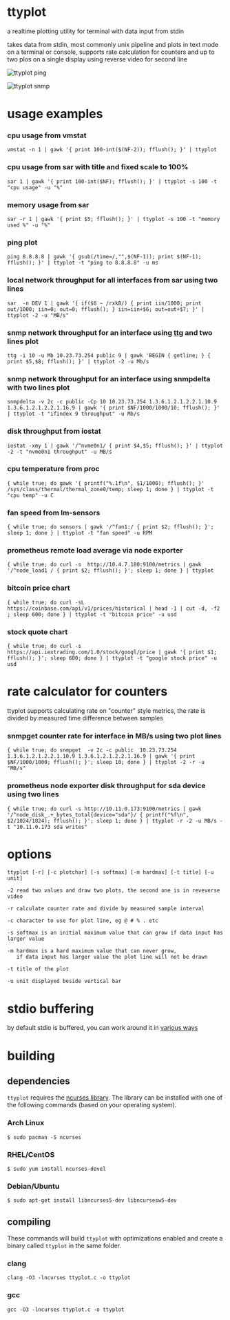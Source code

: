 ttyplot
=======
a realtime plotting utility for terminal with data input from stdin

takes data from stdin, most commonly unix pipeline and plots in text mode on a terminal or console,
supports rate calculation for counters and up to two plos on a single display using reverse video for second line

![ttyplot ping](ttyplot-ping.png)



![ttyplot snmp](ttyplot-snmp.png)



usage examples
==============

### cpu usage from vmstat
```
vmstat -n 1 | gawk '{ print 100-int($(NF-2)); fflush(); }' | ttyplot 
```

### cpu usage from sar with title and fixed scale to 100%
```
sar 1 | gawk '{ print 100-int($NF); fflush(); }' | ttyplot -s 100 -t "cpu usage" -u "%"
```

### memory usage from sar
```
sar -r 1 | gawk '{ print $5; fflush(); }' | ttyplot -s 100 -t "memory used %" -u "%" 
```

### ping plot
```
ping 8.8.8.8 | gawk '{ gsub(/time=/,"",$(NF-1)); print $(NF-1); fflush(); }' | ttyplot -t "ping to 8.8.8.8" -u ms
```

### local network throughput for all interfaces from sar using two lines
```
sar  -n DEV 1 | gawk '{ if($6 ~ /rxkB/) { print iin/1000; print out/1000; iin=0; out=0; fflush(); } iin=iin+$6; out=out+$7; }' | ttyplot -2 -u "MB/s"
```

### snmp network throughput for an interface using [ttg](https://github.com/tenox7/ttg) and two lines plot
```
ttg -i 10 -u Mb 10.23.73.254 public 9 | gawk 'BEGIN { getline; } { print $5,$8; fflush(); }' | ttyplot -2 -u Mb/s
```

### snmp network throughput for an interface using snmpdelta with two lines plot
```
snmpdelta -v 2c -c public -Cp 10 10.23.73.254 1.3.6.1.2.1.2.2.1.10.9  1.3.6.1.2.1.2.2.1.16.9 | gawk '{ print $NF/1000/1000/10; fflush(); }' | ttyplot -t "ifindex 9 throughput" -u Mb/s
```

### disk throughput from iostat 
```
iostat -xmy 1 | gawk '/^nvme0n1/ { print $4,$5; fflush(); }' | ttyplot -2 -t "nvme0n1 throughput" -u MB/s
```

### cpu temperature from proc
```
{ while true; do gawk '{ printf("%.1f\n", $1/1000); fflush(); }' /sys/class/thermal/thermal_zone0/temp; sleep 1; done } | ttyplot -t "cpu temp" -u C
```

### fan speed from lm-sensors
```
{ while true; do sensors | gawk '/^fan1:/ { print $2; fflush(); }'; sleep 1; done } | ttyplot -t "fan speed" -u RPM
```

### prometheus remote load average via node exporter
```
{ while true; do curl -s  http://10.4.7.180:9100/metrics | gawk '/^node_load1 / { print $2; fflush(); }'; sleep 1; done } | ttyplot
```

### bitcoin price chart
```
{ while true; do curl -sL https://coinbase.com/api/v1/prices/historical | head -1 | cut -d, -f2 ; sleep 600; done } | ttyplot -t "bitcoin price" -u usd
```

### stock quote chart
```
{ while true; do curl -s https://api.iextrading.com/1.0/stock/googl/price | gawk '{ print $1; fflush(); }'; sleep 600; done } | ttyplot -t "google stock price" -u usd
```


rate calculator for counters 
============================

ttyplot supports calculating rate on "counter" style metrics, the rate is divided by measured time difference between samples

### snmpget counter rate for interface in MB/s using two plot lines
```
{ while true; do snmpget  -v 2c -c public  10.23.73.254  1.3.6.1.2.1.2.2.1.10.9 1.3.6.1.2.1.2.2.1.16.9 | gawk '{ print $NF/1000/1000; fflush(); }'; sleep 10; done } | ttyplot -2 -r -u "MB/s"
```

### prometheus node exporter disk throughput for sda device using two lines 
```
{ while true; do curl -s http://10.11.0.173:9100/metrics | gawk '/^node_disk_.+_bytes_total{device="sda"}/ { printf("%f\n", $2/1024/1024); fflush(); }'; sleep 1; done } | ttyplot -r -2 -u MB/s -t "10.11.0.173 sda writes"
```


options
=======

```
ttyplot [-r] [-c plotchar] [-s softmax] [-m hardmax] [-t title] [-u unit]

-2 read two values and draw two plots, the second one is in reveverse video

-r calculate counter rate and divide by measured sample interval

-c character to use for plot line, eg @ # % . etc

-s softmax is an initial maximum value that can grow if data input has larger value

-m hardmax is a hard maximum value that can never grow, 
   if data input has larger value the plot line will not be drawn

-t title of the plot

-u unit displayed beside vertical bar
```


stdio buffering
===============
by default stdio is buffered, you can work around it in [various ways](http://www.perkin.org.uk/posts/how-to-fix-stdio-buffering.html) 

building
========

## dependencies
`ttyplot` requires the [ncurses
library](https://www.gnu.org/software/ncurses/ncurses.html). The library
can be installed with one of the following commands (based on your
operating system).

### Arch Linux

```
$ sudo pacman -S ncurses
```

### RHEL/CentOS

```
$ sudo yum install ncurses-devel
```

### Debian/Ubuntu

```
$ sudo apt-get install libncurses5-dev libncursesw5-dev
```

## compiling

These commands will build `ttyplot` with optimizations enabled and create a
binary called `ttyplot` in the same folder.

### clang

```
clang -O3 -lncurses ttyplot.c -o ttyplot
```

### gcc

```
gcc -O3 -lncurses ttyplot.c -o ttyplot
```
